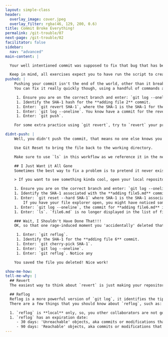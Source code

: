 ```yaml
---
layout: simple-class
header:
  overlay_image: cover.jpeg
  overlay_filter: rgba(46, 129, 200, 0.6)
title: Commit Broke Everything!
permalink: /git-trouble/07
next-page: /git-trouble/02
facilitator: false
sidebar:
  nav: "advanced"
main-content: |  

  Your well intentioned commit was supposed to fix that bug that has been plaguing your project for weeks, but after making the commit things are worse than they were before! First, breathe, you can fix this; for real. Second, remember you aren't the first person who completely broke everything with a commit, heck, even the GitHub Trainers do it from time to time. So, now that you have found yourself in some :ahem: _very_ distinguished company, you can fix that gross commit.  

  Keep in mind, all exercises expect you to have run the script to create files using the scripts found on the [Set Up Your Environment](/on-demand/git-trouble/01) page.
pushed: | 
    Pushing your commit isn't the end of the world, other than it breaking everything, but still, the world will be fine. So, since the commit has been pushed and other collaborators might have begun working on the files related to that commit, especially if they noticed that the commit broke even more things.
    You can fix it really quickly though, using a handful of commands and soon it everything will be back to normal.

     1. Ensure you are on the correct branch and enter: `git log --oneline`.
     1. Identify the SHA-1 hash for the **adding file 2** commit.
     1. Enter: `git revert SHA-1`, where the SHA-1 is the SHA-1 for the **adding file 2** commit. You will be prompted to edit a commit message for the revert, however, you don't need to change the supplied message if you don't want to. Once you are happy with the commit message, close your editor.
     1. Enter: `git log --oneline`. You know have a commit for the revert that you can push up to your remote.
     1. Enter: `git push`.

    For some extra practice using `git revert`, try to `revert` your previous `revert` and `push`ing that back up to your remote.

didnt-push: |
    Well, you didn't push the commit, that means no one else knows you made the project worse than it was. Use the following steps to fix that errant commit.

    Use Git Reset to bring the file back to the working directory.

    Make sure to use `ls` in this workflow as we reference it in the next sub-section

    ## I Just Want it All Gone
    Sometimes the best way to fix a problem is to pretend it never existed in the first place. If after removing the commit you just don't have the patience to deal with this garbage commit, you can use Git to make it look like it never happened. In the previous steps, you brought the file back to the Working Directory, so you could fix the issues you introduced with the initial commit and create a brand new commit that fixed that nagging bug and removed any trace of your previous attempt to fix it. If trying to identify how to get your fix to work is just not getting anywhere, we can use a different command to just get rid of it.

    > If you want to see something kinda cool, open your local repository in a file browser (Finder, My Computer, etc.) and leave it to the side (but in view).

    1. Ensure you are on the correct branch and enter: `git log --oneline`.
    1. Identify the SHA-1 associated with the **adding file5.md** commit.
    1. Enter: `git reset --hard SHA-1` where SHA-1 is the SHA-1 associated with the **adding file5.md** commit.
        If you have your file explorer open, you might have noticed something pretty cool happen!
    1. Enter: `git log --oneline`, the commit for **adding file6.md** is gone!
    1. Enter: `ls`. `file6.md` is no longer displayed in the list of files that exist (unlike before).

    ### Wait, I Shouldn't Have Done That!!!
    OK, so that one rage-induced moment you 'accidentally' deleted that file because you just couldn't stand the sight of it. What if you could bring it back from the dead? You can, with a very nifty command, `reflog`.

     1. Enter: `git reflog`.
     1. Identify the SHA-1 for the **adding file 6** commit.
     1. Enter: `git cherry-pick SHA-1`.
     1. Enter: `git log --oneline`.
     1. Enter: `git reflog`. Notice any

    You saved the file you deleted! Nice work!

show-me-how:
tell-me-why: |
  ## Revert
  The easiest way to think about `revert` is just making your repository do the exact opposite of an existing commit and creating a new commit to record that change. Revert is useful when trying to reverse the changes made in a specific commit, and even _more_ useful if you pushed a change that your want to reverse to your remote. If you want to reverse a large group of changes and haven't pushed (you can actually use this if you have pushed, but there are some caveats to consider) you should use `reset`. For more information about `reset`, check out the 'Tell me why' section in the [Commit Message Sucks](/on-demand/git-trouble/03) scenario.

  ## Reflog
  Reflog is a more powerful version of `git log`, it identifies the tip of a branch or other references as they are updated. For instance, when you ran `git log --oneline` and `git reflog` at the end of the exercise, you saw the initial `reset` and the `cherry-pick`, but `git log --oneline` didn't show that information.
  There are a few things that you should know about `reflog`, such as:

  1. `reflog` is **local** only, so, you other collaborators are not going to be able to find files you deleted in their `reflog`s.
  1. `reflog` has an expiration date:
     - 30 days: 'Unreachable' objects, aka commits or modifications that were made to a branch that no longer exists.
     - 90 days: 'Reachable' objects, aka commits or modifications that were made to a branch that still exists.
---
```

